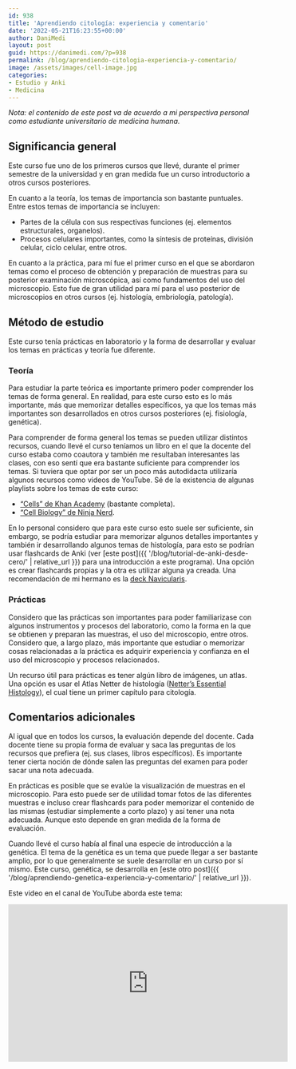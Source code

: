 ```yaml
---
id: 938
title: 'Aprendiendo citología: experiencia y comentario'
date: '2022-05-21T16:23:55+00:00'
author: DaniMedi
layout: post
guid: https://danimedi.com/?p=938
permalink: /blog/aprendiendo-citologia-experiencia-y-comentario/
image: /assets/images/cell-image.jpg
categories:
- Estudio y Anki
- Medicina
---
```


*Nota: el contenido de este post va de acuerdo a mi perspectiva personal como estudiante universitario de medicina humana.*

## Significancia general

Este curso fue uno de los primeros cursos que llevé, durante el primer semestre de la universidad y en gran medida fue un curso introductorio a otros cursos posteriores.

En cuanto a la teoría, los temas de importancia son bastante puntuales. Entre estos temas de importancia se incluyen:

- Partes de la célula con sus respectivas funciones (ej. elementos estructurales, organelos).
- Procesos celulares importantes, como la síntesis de proteínas, división celular, ciclo celular, entre otros.

En cuanto a la práctica, para mí fue el primer curso en el que se abordaron temas como el proceso de obtención y preparación de muestras para su posterior examinación microscópica, así como fundamentos del uso del microscopio. Esto fue de gran utilidad para mí para el uso posterior de microscopios en otros cursos (ej. histología, embriología, patología).

## Método de estudio

Este curso tenía prácticas en laboratorio y la forma de desarrollar y evaluar los temas en prácticas y teoría fue diferente.

### Teoría

Para estudiar la parte teórica es importante primero poder comprender los temas de forma general. En realidad, para este curso esto es lo más importante, más que memorizar detalles específicos, ya que los temas más importantes son desarrollados en otros cursos posteriores (ej. fisiología, genética).

Para comprender de forma general los temas se pueden utilizar distintos recursos, cuando llevé el curso teníamos un libro en el que la docente del curso estaba como coautora y también me resultaban interesantes las clases, con eso sentí que era bastante suficiente para comprender los temas. Si tuviera que optar por ser un poco más autodidacta utilizaría algunos recursos como videos de YouTube. Sé de la existencia de algunas playlists sobre los temas de este curso:

- [“Cells” de Khan Academy](https://www.youtube.com/playlist?list=PL1O_shUH1zgX79aV-t8UiEfZyU6GE_Wvv) (bastante completa).
- [“Cell Biology” de Ninja Nerd](https://www.youtube.com/playlist?list=PLTF9h-T1TcJi_1FdKlH4dbf_3uI4wuT99).

En lo personal considero que para este curso esto suele ser suficiente, sin embargo, se podría estudiar para memorizar algunos detalles importantes y también ir desarrollando algunos temas de histología, para esto se podrían usar flashcards de Anki (ver [este post]({{ '/blog/tutorial-de-anki-desde-cero/' | relative_url }}) para una introducción a este programa). Una opción es crear flashcards propias y la otra es utilizar alguna ya creada. Una recomendación de mi hermano es la [deck Navicularis](https://www.reddit.com/r/medicalschoolanki/comments/beg21n/navis_histology/).

### Prácticas

Considero que las prácticas son importantes para poder familiarizase con algunos instrumentos y procesos del laboratorio, como la forma en la que se obtienen y preparan las muestras, el uso del microscopio, entre otros. Considero que, a largo plazo, más importante que estudiar o memorizar cosas relacionadas a la práctica es adquirir experiencia y confianza en el uso del microscopio y procesos relacionados.

Un recurso útil para prácticas es tener algún libro de imágenes, un atlas. Una opción es usar el Atlas Netter de histología ([Netter’s Essential Histology](https://www.elsevier.com/books/netters-essential-histology/ovalle/978-0-323-69464-3)), el cual tiene un primer capítulo para citología.

## Comentarios adicionales

Al igual que en todos los cursos, la evaluación depende del docente. Cada docente tiene su propia forma de evaluar y saca las preguntas de los recursos que prefiera (ej. sus clases, libros específicos). Es importante tener cierta noción de dónde salen las preguntas del examen para poder sacar una nota adecuada.

En prácticas es posible que se evalúe la visualización de muestras en el microscopio. Para esto puede ser de utilidad tomar fotos de las diferentes muestras e incluso crear flashcards para poder memorizar el contenido de las mismas (estudiar simplemente a corto plazo) y así tener una nota adecuada. Aunque esto depende en gran medida de la forma de evaluación.

Cuando llevé el curso había al final una especie de introducción a la genética. El tema de la genética es un tema que puede llegar a ser bastante amplio, por lo que generalmente se suele desarrollar en un curso por sí mismo. Este curso, genética, se desarrolla en [este otro post]({{ '/blog/aprendiendo-genetica-experiencia-y-comentario/' | relative_url }}).

Este video en el canal de YouTube aborda este tema:

<iframe width="560" height="315" src="https://www.youtube.com/embed/OqlM-QAS6MQ?si=KmqLLa8_BcHdzPoy" title="YouTube video player" frameborder="0" allow="accelerometer; autoplay; clipboard-write; encrypted-media; gyroscope; picture-in-picture; web-share" referrerpolicy="strict-origin-when-cross-origin" allowfullscreen></iframe>
